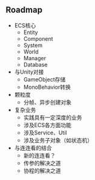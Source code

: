 ## Roadmap

* ECS核心
    * Entity
    * Component
    * System
    * World
    * Manager
    * Database
* 与Unity对接
    * GameObject存储
    * MonoBehavior转换
* 颗粒度
    * 分帧、异步创建对象
* 复杂业务
    * 实践具有一定深度的业务
    * 涉及ECS各方面功能
    * 涉及Service、Util
    * 涉及业务子对象（如状态机）
* 与连连看的结合
    * 新的连连看？
    * 传参的解决之道
    * 协程的解决之道